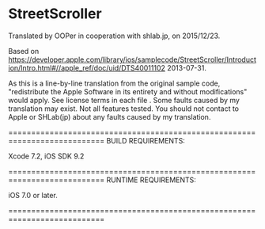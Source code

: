 # StreetScroller

Translated by OOPer in cooperation with shlab.jp, on 2015/12/23.

Based on
<https://developer.apple.com/library/ios/samplecode/StreetScroller/Introduction/Intro.html#//apple_ref/doc/uid/DTS40011102>
2013-07-31.

As this is a line-by-line translation from the original sample code, "redistribute the Apple Software in its entirety and without modifications" would apply. See license terms in each file .
Some faults caused by my translation may exist. Not all features tested.
You should not contact to Apple or SHLab(jp) about any faults caused by my translation.

===========================================================================
BUILD REQUIREMENTS:

Xcode 7.2, iOS SDK 9.2

===========================================================================
RUNTIME REQUIREMENTS:

iOS 7.0 or later.

===========================================================================
